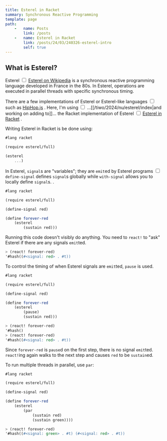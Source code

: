```yaml
---
title: Esterel in Racket
summary: Synchronous Reactive Programming
template: page
path:
    -   name: Posts
        link: /posts
    -   name: Esterel in Racket
        link: /posts/24/03/240326-esterel-intro
        self: true
---
```


## What is Esterel?

Esterel<label for="sidenote--esterelLink"
       class="margin-toggle sidenote-number">
</label>
<input type="checkbox"
       id="sidenote--esterelLink"
       class="margin-toggle"/>
<span class="sidenote">
    [Esterel on Wikipedia](https://en.wikipedia.org/wiki/Esterel)
</span>
is a synchronous reactive programming language developed in France in the 80s.
In Esterel, operations are executed in parallel threads with specific synchronous timing.

There are a few implementations of Esterel or Esterel-like languages<label for="sidenote--hipHopJs"
       class="margin-toggle sidenote-number">
</label>
<input type="checkbox"
       id="sidenote--hipHopJs"
       class="margin-toggle"/>
<span class="sidenote">
    such as [HipHop.js](https://github.com/manuel-serrano/hiphop)
</span>.
Here, I'm using<label for="sidenote--devRktStrl"
       class="margin-toggle sidenote-number">
</label>
<input type="checkbox"
       id="sidenote--devRktStrl"
       class="margin-toggle"/>
<span class="sidenote">
    ...[[/tiwo/2024/nu/esterel/index|and working on adding to]]...
</span>
the Racket implementation of Esterel<label for="sidenote--racketEsterel"
       class="margin-toggle sidenote-number">
</label>
<input type="checkbox"
       id="sidenote--racketEsterel"
       class="margin-toggle"/>
<span class="sidenote">
[Esterel in Racket](https://docs.racket-lang.org/esterel/index.html)
</span>.

Writing Esterel in Racket is be done using:

```scheme
#lang racket

(require esterel/full)

(esterel
    ...)
```

In Esterel, `signal`s are "variables"; they are `emit`ed by Esterel programs<label for="sidenote--definingSignals"
       class="margin-toggle sidenote-number">
</label>
<input type="checkbox"
       id="sidenote--definingSignals"
       class="margin-toggle"/>
<span class="sidenote">
    `define-signal` defines `signal`s globally while `with-signal` allows you to locally define `signal`s.
</span>
.

```scheme
#lang racket

(require esterel/full)

(define-signal red)

(define forever-red
    (esterel
        (sustain red)))
```

Running this code doesn't visibly do anything.
You need to `react!` to "ask" Esterel if there are any signals `emit`ted.

```scheme
> (react! forever-red)
'#hash((#<signal: red> . #t))
```

To control the timing of when Esterel signals are `emit`ted, `pause` is used.

```scheme
#lang racket

(require esterel/full)

(define-signal red)

(define forever-red
    (esterel
        (pause)
        (sustain red)))
```

```scheme
> (react! forever-red)
'#hash()
> (react! forever-red)
'#hash((#<signal: red> . #t))
```

Since `forever-red` is `pause`d on the first step, there is no signal `emit`ted.
`react!`ing again walks to the next step and causes `red` to be `sustain`ed.

To run multiple threads in parallel, use `par`:

```scheme
#lang racket

(require esterel/full)

(define-signal red)

(define forever-red
    (esterel
        (par
            (sustain red)
            (sustain green))))
```

```scheme
> (react! forever-red)
'#hash((#<signal: green> . #t) (#<signal: red> . #t))
```
